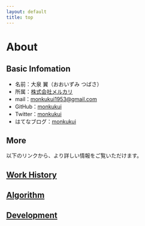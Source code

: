 ```yaml
---
layout: default
title: top
---
```


# About

## Basic Infomation
- 名前：大泉 翼（おおいずみ つばさ）
- 所属：[株式会社メルカリ](https://about.mercari.com/)
- mail：monkukui1953@gmail.com
- GitHub：[monkukui](https://github.com/monkukui/)
- Twitter：[monkukui](https://twitter.com/monkukui/)
- はてなブログ：[monkukui](https://monkukui.hatenablog.com/)

## More

以下のリンクから、より詳しい情報をご覧いただけます。

## [Work History](work_history/)

## [Algorithm](algorithm/)

## [Development](web_development/)

